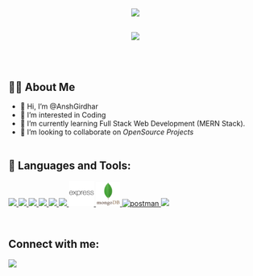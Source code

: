 <div align="center"><img width="50%" align="center" height="auto" src="https://img.freepik.com/free-vector/programming-concept-illustration_114360-1351.jpg?w=740&t=st=1663008172~exp=1663008772~hmac=c96e71144e44638e82f17cee3ddcd3ba585280f8f3944596dbcbc47b6f2d973c" height="175px"/>
<br></br>
<p align="center">
  <a href="https://github.com/DenverCoder1/readme-typing-svg">
    <img src="https://readme-typing-svg.demolab.com/?lines=hi! My self Ansh 👦🏽; Full-stack%20web%20developer 👨🏻‍💻; Problem Solver;Curious%20to%20learn%20new%20things !&font=Fira%20Code&center=true&width=440&height=45&color=00dfc0&vCenter=true&size=22&pause=1000"></a>
</p>
</div>
<br></br>

## 🙋‍♂️ About Me
- 👋 Hi, I’m @AnshGirdhar
- 👀 I’m interested in Coding
- 🌱 I’m currently learning Full Stack Web Development (MERN Stack).
- 👯 I’m looking to collaborate on *OpenSource Projects*
<br></br>

## 🚀 Languages and Tools:
<p> 
    <a href="https://reactjs.org/" target="_blank"> <img src="https://img.icons8.com/color/48/000000/react-native.png"/> </a> 
    <a href="https://developer.mozilla.org/en-US/docs/Web/JavaScript" target="_blank"> <img src="https://img.icons8.com/color/48/000000/javascript.png"/> </a> 
    <a href="https://www.w3.org/html/" target="_blank"> <img src="https://img.icons8.com/color/48/000000/html-5.png"/> </a> 
    <a href="https://www.w3schools.com/css/" target="_blank"> <img src="https://img.icons8.com/color/48/000000/css3.png"/> </a> 
    <a href="https://redux.js.org" target="_blank"> <img src="https://img.icons8.com/color/48/000000/redux.png"/> </a>
    <a href="https://nodejs.org" target="_blank"> <img src="https://img.icons8.com/color/48/000000/nodejs.png"/> </a> 
    <a href="https://expressjs.com" target="_blank"> <img src="https://raw.githubusercontent.com/devicons/devicon/master/icons/express/express-original-wordmark.svg" alt="express" width="50px" height="50px"/> </a>
    <a href="https://www.mongodb.com/" target="_blank"> <img src="https://raw.githubusercontent.com/devicons/devicon/master/icons/mongodb/mongodb-original-wordmark.svg" alt="mongodb" width="48" height="48"/> </a> 
    <a href="https://postman.com" target="_blank"> <img src="https://www.vectorlogo.zone/logos/getpostman/getpostman-icon.svg" alt="postman" width="45" height="45"/> </a>   
    <a href="https://git-scm.com/" target="_blank"> <img src="https://img.icons8.com/color/48/000000/git.png"/> </a>  
</p>
<br/>

## Connect with me:

<p align="left">

<a href = "https://www.linkedin.com/in/anshgirdhar/"><img src="https://img.icons8.com/fluent/48/000000/linkedin.png"/></a>

</p>

<!---
AnshGirdhar1/AnshGirdhar1 is a ✨ special ✨ repository because its `README.md` (this file) appears on your GitHub profile.
You can click the Preview link to take a look at your changes.
--->
